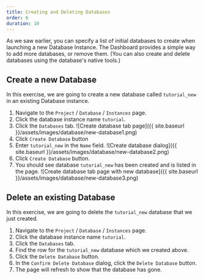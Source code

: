 ```yaml
---
title: Creating and Deleting Databases
order: 6
duration: 10
---
```


As we saw earlier, you can specify a list of initial databases to create when launching a new Database Instance.  The Dashboard provides a simple way to add more databases, or remove them.  (You can also create and delete databases using the database's native tools.)

## Create a new Database

In this exercise, we are going to create a new database called `tutorial_new` in an existing Database instance.

1. Navigate to the `Project` / `Database` / `Instances` page.
1. Click the database instance name `tutorial`.
1. Click the `Databases` tab.
![Create database tab page]({{ site.baseurl }}/assets/images/database/new-database1.png)
1. Click `Create Database` button
1. Enter `tutorial_new` in the `Name` field.
![Create database dialog]({{ site.baseurl }}/assets/images/database/new-database2.png)
1. Click `Create Database` button.
1. You should see database `tutorial_new` has been created and is listed in the page.
![Create database tab page with new database]({{ site.baseurl }}/assets/images/database/new-database3.png)

## Delete an existing Database

In this exercise, we are going to delete the `tutorial_new` database that we just created.

1. Navigate to the `Project` / `Database` / `Instances` page.
1. Click the database instance name `tutorial`.
1. Click the `Databases` tab.
1. Find the row for the `tutorial_new` database which we created above.
1. Click the `Delete Database` button.
1. In the `Confirm Delete Database` dialog, click the `Delete Database` button.
1. The page will refresh to show that the database has gone.

